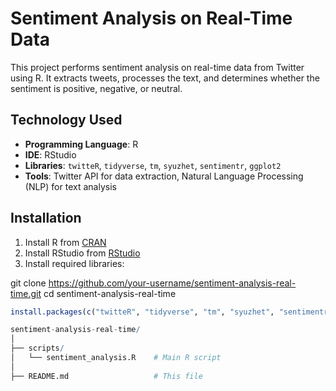 # Sentiment Analysis on Real-Time Data

This project performs sentiment analysis on real-time data from Twitter using R. It extracts tweets, processes the text, and determines whether the sentiment is positive, negative, or neutral.

## Technology Used

- **Programming Language**: R
- **IDE**: RStudio
- **Libraries**: `twitteR`, `tidyverse`, `tm`, `syuzhet`, `sentimentr`, `ggplot2`
- **Tools**: Twitter API for data extraction, Natural Language Processing (NLP) for text analysis

## Installation

1. Install R from [CRAN](https://cran.r-project.org/)
2. Install RStudio from [RStudio](https://posit.co/download/rstudio-desktop/)
3. Install required libraries:

git clone https://github.com/your-username/sentiment-analysis-real-time.git
cd sentiment-analysis-real-time


```R
install.packages(c("twitteR", "tidyverse", "tm", "syuzhet", "sentimentr", "ggplot2"))

sentiment-analysis-real-time/
│
├── scripts/
│   └── sentiment_analysis.R    # Main R script
│
├── README.md                   # This file
